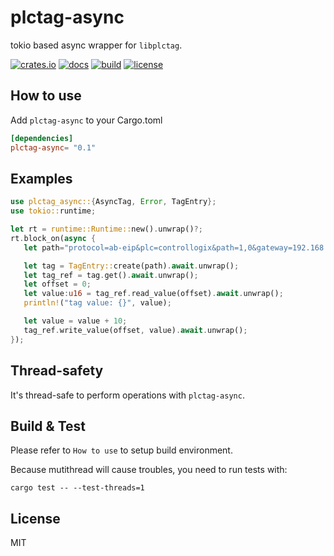 # plctag-async

tokio based async wrapper for `libplctag`.

[![crates.io](https://img.shields.io/crates/v/plctag-async.svg)](https://crates.io/crates/plctag-async)
[![docs](https://docs.rs/plctag-async/badge.svg)](https://docs.rs/plctag-async)
[![build](https://github.com/joylei/plctag-rs/workflows/build/badge.svg?branch=master)](https://github.com/joylei/plctag-rs/actions?query=workflow%3A%22build%22)
[![license](https://img.shields.io/crates/l/plctag.svg)](https://github.com/joylei/plctag-rs/blob/master/LICENSE)

## How to use

Add `plctag-async` to your Cargo.toml

```toml
[dependencies]
plctag-async= "0.1"
```

## Examples

```rust
use plctag_async::{AsyncTag, Error, TagEntry};
use tokio::runtime;

let rt = runtime::Runtime::new().unwrap()?;
rt.block_on(async {
   let path="protocol=ab-eip&plc=controllogix&path=1,0&gateway=192.168.1.120&name=MyTag1&elem_count=1&elem_size=16";// YOUR TAG DEFINITION

   let tag = TagEntry::create(path).await.unwrap();
   let tag_ref = tag.get().await.unwrap();
   let offset = 0;
   let value:u16 = tag_ref.read_value(offset).await.unwrap();
   println!("tag value: {}", value);

   let value = value + 10;
   tag_ref.write_value(offset, value).await.unwrap();
});
```

## Thread-safety

It's thread-safe to perform operations with `plctag-async`.

## Build & Test

Please refer to `How to use` to setup build environment.

Because mutithread will cause troubles, you need to run tests with:

```shell
cargo test -- --test-threads=1
```

## License

MIT
